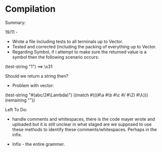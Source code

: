 # Compilation

Summary:

19/11 - 
- Wrote a file including tests to all terminals up to Vector.
- Tested and corrected (including the packing of everything up to Vector.
- Regarding Symbol, if i attempt to make sure the returned value is a symbol then the following scenario occurs:

(test-string <Symbol> "1")
==>  \x31

Should we return a string then?
- Problem with vector:

(test-string <Vector> "#(abc/2#\\Lambda)")
((match #(((#\a #\b #\c #\/ #\2) #\λ))) (remaining ""))

Left To Do:
- handle comments and whitespaces, there is the code mayer wrote and uploaded but it is still unclear in what staged are we supposed to use these methods to identify these comments/whitespaces.
Perhaps in the infix.

- Infix - the entire grammer.
